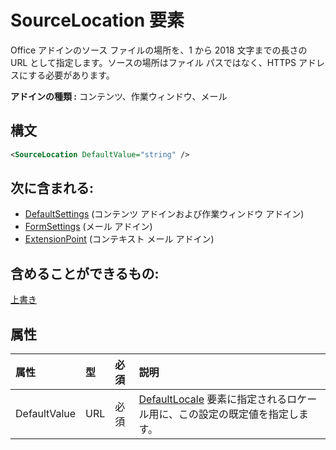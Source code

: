 # <a name="sourcelocation-element"></a>SourceLocation 要素

Office アドインのソース ファイルの場所を、1 から 2018 文字までの長さの URL として指定します。ソースの場所はファイル パスではなく、HTTPS アドレスにする必要があります。

**アドインの種類 :** コンテンツ、作業ウィンドウ、メール

## <a name="syntax"></a>構文

```XML
<SourceLocation DefaultValue="string" />
```

## <a name="contained-in"></a>次に含まれる:

- [DefaultSettings](defaultsettings.md) (コンテンツ アドインおよび作業ウィンドウ アドイン)
- [FormSettings](formsettings.md) (メール アドイン)
- [ExtensionPoint](extensionpoint.md) (コンテキスト メール アドイン)

## <a name="can-contain"></a>含めることができるもの:

[上書き](override.md)

## <a name="attributes"></a>属性

|**属性**|**型**|**必須**|**説明**|
|:-----|:-----|:-----|:-----|
|DefaultValue|URL|必須|[DefaultLocale](defaultlocale.md) 要素に指定されるロケール用に、この設定の既定値を指定します。|
